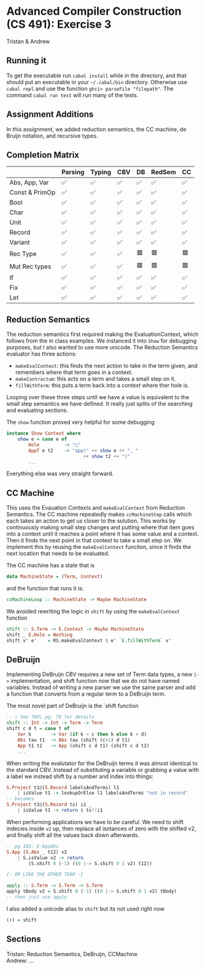 Advanced Compiler Construction (CS 491): Exercise 3
===================================================

Tristan & Andrew

Running it
----------
To get the executable run `cabal install` while in the directory, and that should put an executable in your `~/.cabal/bin` directory. Otherwise use `cabal repl` and use the function `ghci> parseFile "filepath"`. The command `cabal run test` will run many of the tests. 

Assignment Additions
--------------------
In this assignment, we added reduction semantics, the CC machine, de Bruijn notation, and recursive types.

Completion Matrix
-----------------
| | Parsing | Typing | CBV | DB | RedSem | CC | 
|-|---------|--------|-----|----|--------|----|
| Abs, App, Var    |✅|✅|✅|✅|✅|✅|
| Const & PrimOp   |✅|✅|✅|✅|✅|✅|
| Bool             |✅|✅|✅|✅|✅|✅|
| Char             |✅|✅|✅|✅|✅|✅|
| Unit             |✅|✅|✅|✅|✅|✅|
| Record           |✅|✅|✅|✅|✅|✅|
| Variant          |✅|✅|✅|✅|✅|✅|
| Rec Type         |✅|✅|✅|🟥|🟥|🟥|
| Mut Rec types    |✅|✅|✅|🟥|🟥|🟥|
| If               |✅|✅|✅|✅|✅|✅|
| Fix              |✅|✅|✅|✅|✅|✅|
| Let              |✅|✅|✅|✅|✅|✅|


Reduction Semantics
-------------------
The reduction semantics first required making the EvaluationContext, which follows from the in class examples. We instanced it into `Show` for debugging purposes, but I also wanted to use more unicode. The Reduction Semantics evaluator has three actions:

- `makeEvalContext`: this finds the next action to take in the term given, and remembers where that term goes in a context.
- `makeContractum`: this acts on a term and takes a small step on it.
- `fillWithTerm`: this puts a term back into a context where ther hole is.

Looping over these three steps until we have a value is equivalent to the small step semantics we have defined. It really just splits of the searching and evaluating sections.  

The `show` function proved very helpful for some debugging
```haskell
instance Show Context where
    show e = case e of
        Hole         -> "□"
        AppT e t2    -> "app(" ++ show e ++ ", " 
                            ++ show t2 ++ ")"
        ...
```
Everything else was very straight forward.

CC Machine
----------
This uses the Evauation Contexts and `makeEvalContext` from Reduction Semantics. The CC machine repeatedly makes `ccMachineStep` calls which each takes an action to get us closer to the solution. This works by continuously making small step changes and putting where that item goes into a context until it reaches a point where it has some value and a context. Then it finds the next point in that context to take a small step on. We implement this by reusing the `makeEvalContext` funciton, since it finds the next location that needs to be evaluated. 

The CC machine has a state that is 
```haskell
data MachineState = (Term, Context)
```
and the function that runs it is:
```haskell
ccMachineLoop :: MachineState -> Maybe MachineState
```
We avoided rewriting the logic in `shift` by using the `makeEvalContext` function
```haskell
shift :: S.Term -> E.Context -> Maybe MachineState
shift _ E.Hole = Nothing
shift v' e'    = RS.makeEvalContext $ e' `E.fillWithTerm` v'
```


DeBruijn
--------
Implementing DeBruijn CBV requires a new set of Term data types, a new `|->` implementation, and shift function now that we do not have named variables. Instead of writing a new parser we use the same parser and add a function that converts from a regular term to a DeBruijn term. 

The most novel part of DeBruijn is the `shift function
```haskell
-- | See TAPL pg. 79 for details
shift :: Int -> Int -> Term -> Term
shift c d t = case t of
    Var k       -> Var (if k < c then k else k + d)
    Abs tau t1  -> Abs tau (shift (c+1) d t1)
    App t1 t2   -> App (shift c d t1) (shift c d t2)
    ...
```
When writing the evalutator for the DeBruijn terms it was almost identical to the standard CBV. Instead of substituting a variable or grabbing a value with a label we instead shift by a number and index into things:
```haskell
S.Project t1@(S.Record labelsAndTerms) l1
    | isValue t1 -> lookupOrElse l1 labelsAndTerms "not in record"
-- becomes
S.Project t1@(S.Record ts) i1 _
    | isValue t1 -> return $ ts!!i1

```
When performing applications we have to be careful. We need to shift indecies inside `v2` up, then replace all isntances of zero with the shifted v2, and finally shift all the values back down afterwards. 
```haskell
-- pg 103: E-AppAbs
S.App (S.Abs _ t12) v2
    | S.isValue v2 -> return 
        (S.shift 0 (-1) ((0 |-> S.shift 0 1 v2) t12))

{- OR LIKE THE OTHER TEAM -}

apply :: S.Term -> S.Term -> S.Term
apply tBody v2 = S.shift 0 (-1) ((0 |-> S.shift 0 1 v2) tBody)
-- then just use apply
```

I also added a unicode alias to `shift` but its not used right now
```haskell
(↑) = shift
```

Sections
--------
Tristan: Reduction Semantics, DeBruijn, CCMachine  
Andrew: ...